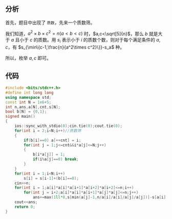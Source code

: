 ## 分析

首先，题目中出现了 `质数`，先来一个质数筛。

我们知道，$a^2\times b\times c^2=n(a<b<c)$ 时，$a,c<\sqrt[5]{n}$，那么 $b$ 就是大于 $a$ 且小于 $c$ 的质数。用 $s_i$ 表示小于 $i$ 的质数个数，则对于每个满足条件的 $a,c$，有 $s_{\min\{c-1,\frac{n}{a^2\times c^2}\}}-s_a$ 种。

所以，枚举 $a,c$ 即可。

## 代码

```cpp
#include <bits/stdc++.h>
#define int long long
using namespace std;
const int N = 1e6+5;
int n,ans,a[N],cnt,s[N];
bool b[N] = {0,1};
signed main()
{
	ios::sync_with_stdio(0);cin.tie(0);cout.tie(0);
	for(int i = 2;i<N;i++)//质数筛
	{
		if(b[i]==0) a[++cnt] = i; 
		for(int j = 1;j<=cnt&&i*a[j]<=N;j++) 
		{
			b[i*a[j]] = 1;
			if(i%a[j]==0) break;
		}
	}
	for(int i = 1;i<N;i++)
		s[i] = s[i-1]+(b[i]==0);
	cin>>n;
	for(int i = 1;a[i]*a[i]*a[i+1]*a[i+2]*a[i+2]<=n;i++)
		for(int j = i+2;a[i]*a[i]*a[i+1]*a[j]*a[j]<=n;j++)
			ans+=max(1ll*0,s[min(a[j]-1,n/a[i]/a[i]/a[j]/a[j])]-s[a[i]]);
	cout<<ans;
 	return 0;
}
```